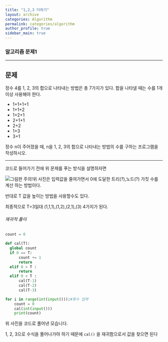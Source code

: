 ```yaml
---
title: "1,2,3 더하기"
layout: archive
categories: Algorithm
permalink: categories/algorithm
author_profile: true
sidebar_main: true
---
```


### 알고리즘 문제1

[1,2,3 더하기]: https://www.acmicpc.net/problem/9095	"백준 1,2,3 더하기"

------



## 문제

정수 4를 1, 2, 3의 합으로 나타내는 방법은 총 7가지가 있다. 합을 나타낼 때는 수를 1개 이상 사용해야 한다.

- 1+1+1+1
- 1+1+2
- 1+2+1
- 2+1+1
- 2+2
- 1+3
- 3+1

정수 n이 주어졌을 때, n을 1, 2, 3의 합으로 나타내는 방법의 수를 구하는 프로그램을 작성하시오.

------



코드로 들어가기 전에 위 문제를 푸는 방식을 설명하자면

![그림판 주의!](https://cdn.discordapp.com/attachments/627032535804805122/928217515212013588/123plus.png)위 사진은 입력값을 줄여가면서 0에 도달한 트리(?),노드(?) 가짓 수를 계산 하는 방법이다.

반대로 T 값을 높이는 방법을 사용할수도 있다.

최종적으로 T=3일대 (1,1,1),(1,2),(2,1),(3) 4가지가 된다.





###### 재귀적 풀이

```python
count = 0

def cal(T):
  global count
  if 0 == T:	
      count += 1
      return 
  elif 0 > T :	
      return
  elif 0 < T :	
      cal(T-1)
      cal(T-2)
      cal(T-3) 

for i in range(int(input())):#횟수 입력
    count = 0	
    cal(int(input()))
    print(count)
```

위 사진을 코드로 풀어낸 모습니다.

1, 2, 3으로 수식을 풀어나가야 하기 때문에 `cal()` 을 재귀함으로서 값을 찾으면 된다

